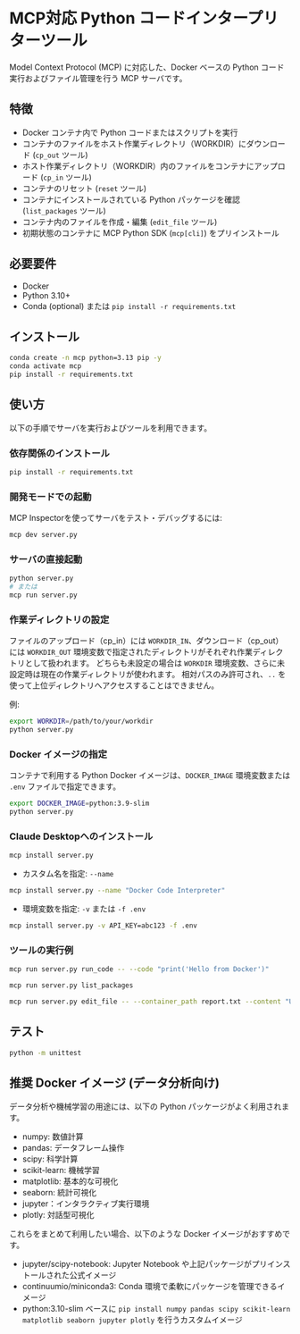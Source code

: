 # MCP対応 Python コードインタープリターツール

Model Context Protocol (MCP) に対応した、Docker ベースの Python コード実行およびファイル管理を行う MCP サーバです。

## 特徴
- Docker コンテナ内で Python コードまたはスクリプトを実行  
- コンテナのファイルをホスト作業ディレクトリ（WORKDIR）にダウンロード (`cp_out` ツール)  
- ホスト作業ディレクトリ（WORKDIR）内のファイルをコンテナにアップロード (`cp_in` ツール)  
- コンテナのリセット (`reset` ツール)  
- コンテナにインストールされている Python パッケージを確認 (`list_packages` ツール)  
- コンテナ内のファイルを作成・編集 (`edit_file` ツール)  
- 初期状態のコンテナに MCP Python SDK (`mcp[cli]`) をプリインストール

## 必要要件
- Docker  
- Python 3.10+  
- Conda (optional) または `pip install -r requirements.txt`

## インストール

```bash
conda create -n mcp python=3.13 pip -y
conda activate mcp
pip install -r requirements.txt
```

## 使い方

以下の手順でサーバを実行およびツールを利用できます。

### 依存関係のインストール

```bash
pip install -r requirements.txt
```

### 開発モードでの起動

MCP Inspectorを使ってサーバをテスト・デバッグするには:

```bash
mcp dev server.py
```

### サーバの直接起動

```bash
python server.py
# または
mcp run server.py
```

### 作業ディレクトリの設定

ファイルのアップロード（cp_in）には `WORKDIR_IN`、ダウンロード（cp_out）には `WORKDIR_OUT` 環境変数で指定されたディレクトリがそれぞれ作業ディレクトリとして扱われます。
どちらも未設定の場合は `WORKDIR` 環境変数、さらに未設定時は現在の作業ディレクトリが使われます。
相対パスのみ許可され、`..` を使って上位ディレクトリへアクセスすることはできません。

例:
```bash
export WORKDIR=/path/to/your/workdir
python server.py
```

### Docker イメージの指定

コンテナで利用する Python Docker イメージは、`DOCKER_IMAGE` 環境変数または `.env` ファイルで指定できます。
```bash
export DOCKER_IMAGE=python:3.9-slim
python server.py
```

### Claude Desktopへのインストール

```bash
mcp install server.py
```

- カスタム名を指定: `--name`

```bash
mcp install server.py --name "Docker Code Interpreter"
```

- 環境変数を指定: `-v` または `-f .env`

```bash
mcp install server.py -v API_KEY=abc123 -f .env
```

### ツールの実行例

```bash
mcp run server.py run_code -- --code "print('Hello from Docker')"
```

```bash
mcp run server.py list_packages
```
```bash
mcp run server.py edit_file -- --container_path report.txt --content "Updated content"
```

## テスト

```bash
python -m unittest
```

## 推奨 Docker イメージ (データ分析向け)

データ分析や機械学習の用途には、以下の Python パッケージがよく利用されます。
- numpy: 数値計算
- pandas: データフレーム操作
- scipy: 科学計算
- scikit-learn: 機械学習
- matplotlib: 基本的な可視化
- seaborn: 統計可視化
- jupyter：インタラクティブ実行環境
- plotly: 対話型可視化

これらをまとめて利用したい場合、以下のような Docker イメージがおすすめです。  
- jupyter/scipy-notebook: Jupyter Notebook や上記パッケージがプリインストールされた公式イメージ  
- continuumio/miniconda3: Conda 環境で柔軟にパッケージを管理できるイメージ  
- python:3.10-slim ベースに `pip install numpy pandas scipy scikit-learn matplotlib seaborn jupyter plotly` を行うカスタムイメージ
